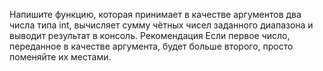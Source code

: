 Напишите функцию, которая принимает в качестве аргументов два числа типа int, вычисляет сумму чётных чисел заданного диапазона и выводит результат в консоль.
Рекомендация Если первое число, переданное в качестве аргумента, будет больше второго, просто поменяйте их местами.
